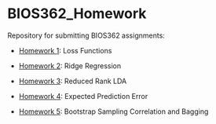 # BIOS362_Homework

Repository for submitting BIOS362 assignments:

* [Homework 1](https://github.com/ChiaraDG/BIOS362_Homework/tree/master/homework%201): Loss Functions

* [Homework 2](https://github.com/ChiaraDG/BIOS362_Homework/tree/master/homework%202): Ridge Regression

* [Homework 3](https://github.com/ChiaraDG/BIOS362_Homework/tree/master/homework%203): Reduced Rank LDA

* [Homework 4](https://github.com/ChiaraDG/BIOS362_Homework/tree/master/homework%204): Expected Prediction Error

* [Homework 5](https://github.com/ChiaraDG/BIOS362_Homework/tree/master/homework%205): Bootstrap Sampling Correlation and Bagging
